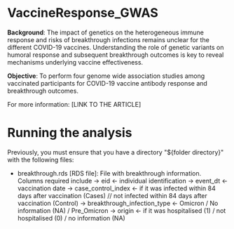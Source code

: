 # VaccineResponse_GWAS
**Background**: The impact of genetics on the heterogeneous immune response and risks of breakthrough infections remains unclear for the different COVID-19 vaccines. Understanding the role of genetic variants on humoral response and subsequent breakthrough outcomes is key to reveal mechanisms underlying vaccine effectiveness. 

**Objective**: To perform four genome wide association studies among vaccinated participants for COVID-19 vaccine antibody response and breakthrough outcomes. 

    
For more information: [LINK TO THE ARTICLE]

# Running the analysis
Previously, you must ensure that you have a directory "${folder directory}" with the following files:
 - breakthrough.rds [RDS file]: File with breakthrough information. Columns required include
        -> eid <- individual identification
        -> event_dt <- vaccination date
        -> case_control_index <- if it was infected within 84 days after vaccination (Cases) // not infected within 84 days after vaccination (Control)
        -> breakthrough_infection_type <- Omicron / No information (NA) / Pre_Omicron
        -> origin <- if it was hospitalised (1) / not hospitalised (0) / no information (NA)
   


